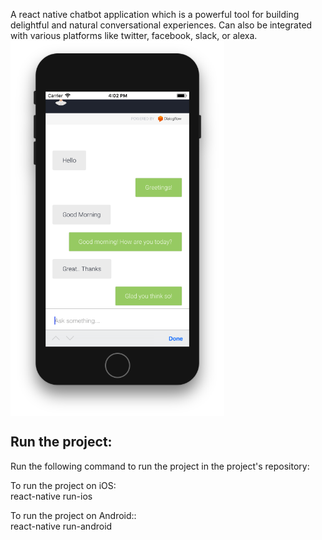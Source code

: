 A react native chatbot application which is a powerful tool for building delightful and natural conversational experiences.
Can also be integrated with various platforms like twitter, facebook, slack, or alexa. <br />
<img src="src/screenshots/Anna1.png" height="600" align="middle" />
<h2> Run the project: </h2>

Run the following command to run the project in the project's repository:

To run the project on iOS: <br />
react-native run-ios

To run the project on Android:: <br />
react-native run-android
